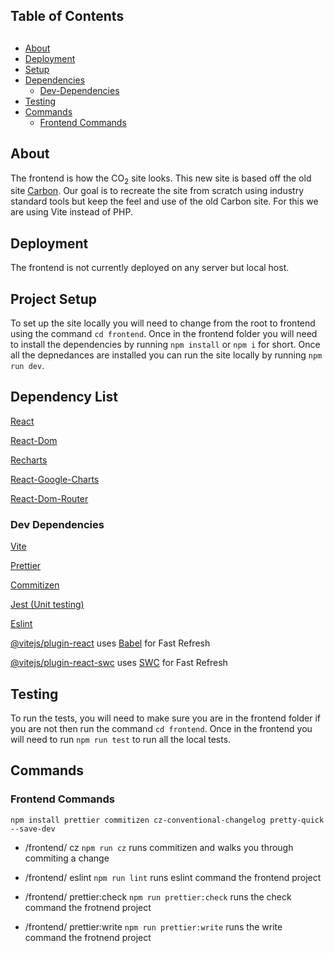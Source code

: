 ## Table of Contents

## 
- [About](#about)
- [Deployment](#webhook-deployment)
- [Setup](#setup)
- [Dependencies](#dependencies)
    + [Dev-Dependencies](#dev-dependencies)
- [Testing](#testing)
- [Commands](#commands)
    + [Frontend Commands](#frontend-commands)


## About <a name="about"></a>
The frontend is how the CO<sub>2</sub> site looks. This new site is based off the old site [Carbon](https://carbon.op-bit.nz). Our goal is to recreate the site from scratch using industry standard tools but keep the feel and use of the old Carbon site. For this we are using Vite instead of PHP.

## Deployment <a name="webhook-deployment"></a>
The frontend is not currently deployed on any server but local host.

## Project Setup <a name="setup"></a>
To set up the site locally you will need to change from the root to frontend using the command `cd frontend`. Once in the frontend folder you will need to install the dependencies by running `npm install` or `npm i` for short. Once all the depnedances are installed you can run the site locally by running `npm run dev`.

## Dependency List <a name="dependencies"></a>
[React](https://react.dev)

[React-Dom](https://www.npmjs.com/package/react-dom)

[Recharts](https://recharts.org/en-US/)

[React-Google-Charts](https://www.react-google-charts.com)

[React-Dom-Router](https://reactrouter.com/en/main)

### Dev Dependencies <a name="dev-dependencies"></a>
[Vite](https://vitejs.dev)

[Prettier](https://prettier.io/)

[Commitizen](https://www.npmjs.com/package/commitizen)  

[Jest (Unit testing)](https://jestjs.io/) 

[Eslint](https://eslint.org)

[@vitejs/plugin-react](https://github.com/vitejs/vite-plugin-react/blob/main/packages/plugin-react/README.md) uses [Babel](https://babeljs.io/) for Fast Refresh

[@vitejs/plugin-react-swc](https://github.com/vitejs/vite-plugin-react-swc) uses [SWC](https://swc.rs/) for Fast Refresh

## Testing <a name="testing"></a>
To run the tests, you will need to make sure you are in the frontend folder if you are not then run the command `cd frontend`. Once in the frontend you will need to run `npm run test` to run all the local tests.

## Commands <a name="commands"></a>

### Frontend Commands <a name="frontend-commands"></a>

```
npm install prettier commitizen cz-conventional-changelog pretty-quick --save-dev
```

- /frontend/ cz `npm run cz` runs commitizen and walks you through commiting a change

- /frontend/ eslint `npm run lint` runs eslint command the frontend project
- /frontend/ prettier:check `npm run prettier:check` runs the check command the frotnend project
- /frontend/ prettier:write `npm run prettier:write` runs the write command the frotnend project
